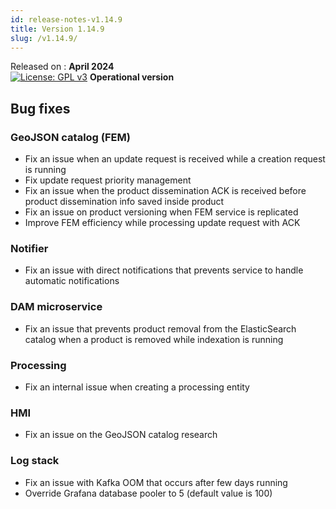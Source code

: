 ```yaml
---
id: release-notes-v1.14.9
title: Version 1.14.9
slug: /v1.14.9/
---
```


Released on : **April 2024**  
[![License: GPL v3](https://img.shields.io/badge/License-GPLv3-blue.svg)](https://www.gnu.org/licenses/gpl-3.0)
**Operational version**

## Bug fixes

### GeoJSON catalog (FEM)

- Fix an issue when an update request is received while a creation request is running
- Fix update request priority management
- Fix an issue when the product dissemination ACK is received before product dissemination info saved inside product
- Fix an issue on product versioning when FEM service is replicated
- Improve FEM efficiency while processing update request with ACK

### Notifier

- Fix an issue with direct notifications that prevents service to handle automatic notifications

### DAM microservice

- Fix an issue that prevents product removal from the ElasticSearch catalog when a product is removed while indexation
  is running

### Processing

- Fix an internal issue when creating a processing entity

### HMI

- Fix an issue on the GeoJSON catalog research

### Log stack

- Fix an issue with Kafka OOM that occurs after few days running
- Override Grafana database pooler to 5 (default value is 100) 
